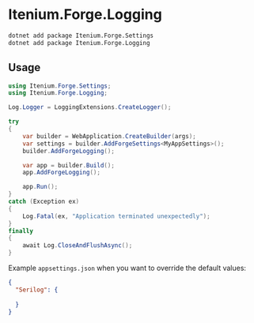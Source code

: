 Itenium.Forge.Logging
======================

```sh
dotnet add package Itenium.Forge.Settings
dotnet add package Itenium.Forge.Logging
```

## Usage

```cs
using Itenium.Forge.Settings;
using Itenium.Forge.Logging;

Log.Logger = LoggingExtensions.CreateLogger();

try
{
    var builder = WebApplication.CreateBuilder(args);
    var settings = builder.AddForgeSettings<MyAppSettings>();
    builder.AddForgeLogging();

    var app = builder.Build();
    app.AddForgeLogging();

    app.Run();
}
catch (Exception ex)
{
    Log.Fatal(ex, "Application terminated unexpectedly");
}
finally
{
    await Log.CloseAndFlushAsync();
}
```

Example `appsettings.json` when you want to override the default values:

```json
{
  "Serilog": {
    
  }
}
```
